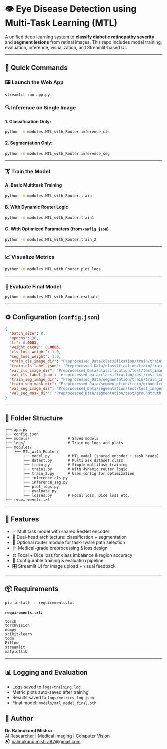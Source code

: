 # 👁️ Eye Disease Detection using Multi-Task Learning (MTL)

A unified deep learning system to **classify diabetic retinopathy severity** and **segment lesions** from retinal images. This repo includes model training, evaluation, inference, visualization, and Streamlit-based UI.

---

## 🚀 Quick Commands

### 🖼 Launch the Web App
```bash
streamlit run app.py
```

### 🔍 Inference on Single Image

#### 1. Classification Only:
```bash
python -m modules.MTL_with_Router.inference_cls
```

#### 2. Segmentation Only:
```bash
python -m modules.MTL_with_Router.inference_seg
```

---

### 🏋️ Train the Model

#### A. Basic Multitask Training
```bash
python -m modules.MTL_with_Router.train
```

#### B. With Dynamic Router Logic
```bash
python -m modules.MTL_with_Router.train1
```

#### C. With Optimized Parameters (from `config.json`)
```bash
python -m modules.MTL_with_Router.train_2
```

---

### 📈 Visualize Metrics
```bash
python -m modules.MTL_with_Router.plot_logs
```

---

### 🧪 Evaluate Final Model
```bash
python -m modules.MTL_with_Router.evaluate
```

---

## ⚙️ Configuration (`config.json`)

```json
{
  "batch_size": 8,
  "epochs": 30,
  "lr": 0.0001,
  "weight_decay": 0.0005,
  "cls_loss_weight": 1.0,
  "seg_loss_weight": 1.0,
  "train_cls_image_dir": "Preprocessed_Data/classification/train/train_images",
  "train_cls_label_json": "Preprocessed_Data/classification/train/train_iamge_lable_mapping.json",
  "val_cls_image_dir": "Preprocessed_Data/classification/test/test_images",
  "val_cls_label_json": "Preprocessed_Data/classification/test/test_image_label_mapping.json",
  "train_seg_image_dir": "Preprocessed_Data/segmentation/train/train_images",
  "train_seg_mask_dir": "Preprocessed_Data/segmentation/train/groundtruth",
  "val_seg_image_dir": "Preprocessed_Data/segmentation/test/test_images",
  "val_seg_mask_dir": "Preprocessed_Data/segmentation/test/groundtruth"
}
```

---

## 📁 Folder Structure

```
├── app.py
├── config.json
├── models/                 # Saved models
├── logs/                   # Training logs and plots
├── modules/
│   └── MTL_with_Router/
│       ├── model.py        # MTL model (shared encoder + task heads)
│       ├── datast.py       # MultiTask dataset class
│       ├── train.py        # Simple multitask training
│       ├── train1.py       # With dynamic router logic
│       ├── train_2.py      # Uses config for optimization
│       ├── inference_cls.py
│       ├── inference_seg.py
│       ├── plot_logs.py
│       ├── evaluate.py
│       ├── losses.py       # Focal loss, Dice loss etc.
├── requirements.txt
```

---

## 🧠 Features

- ✅ Multitask model with shared ResNet encoder
- 🧩 Dual-head architecture: classification + segmentation
- 🧠 Optional router module for task-aware path selection
- 🩺 Medical-grade preprocessing & loss design
- ⚖️ Focal + Dice loss for class imbalance & region accuracy
- 🔁 Configurable training & evaluation pipeline
- 🎛️ Streamlit UI for image upload + visual feedback

---

## 📦 Requirements

```bash
pip install -r requirements.txt
```

**`requirements.txt`:**
```
torch
torchvision
numpy
scikit-learn
tqdm
Pillow
streamlit
matplotlib
```

---

## 📊 Logging and Evaluation

- Logs saved to `logs/training.log`
- Metric plots auto-saved after training
- Results saved to `logs/metrics_log.json`
- Final model: `models/mtl_model_final.pth`



## 👤 Author

**Dr. Balmukund Mishra**  
AI Researcher | Medical Imaging | Computer Vision  
📬 balmukund.mishra92@gmail.com
